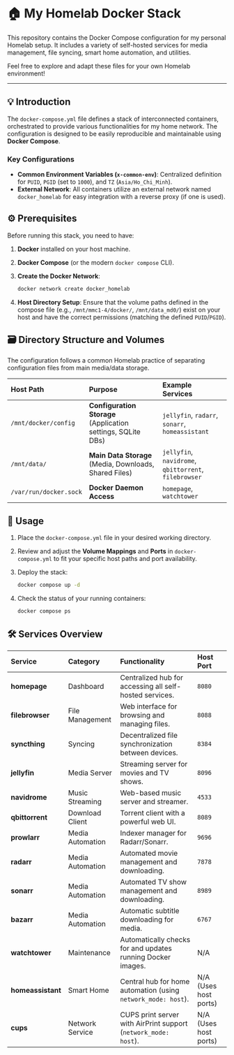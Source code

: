 # 🏠 My Homelab Docker Stack

This repository contains the Docker Compose configuration for my personal Homelab setup. It includes a variety of self-hosted services for media management, file syncing, smart home automation, and utilities.

Feel free to explore and adapt these files for your own Homelab environment!

---

## 💡 Introduction

The `docker-compose.yml` file defines a stack of interconnected containers, orchestrated to provide various functionalities for my home network. The configuration is designed to be easily reproducible and maintainable using **Docker Compose**.

### Key Configurations
* **Common Environment Variables (`x-common-env`)**: Centralized definition for `PUID`, `PGID` (set to `1000`), and `TZ` (`Asia/Ho_Chi_Minh`).
* **External Network**: All containers utilize an external network named `docker_homelab` for easy integration with a reverse proxy (if one is used).

## ⚙️ Prerequisites

Before running this stack, you need to have:
1.  **Docker** installed on your host machine.
2.  **Docker Compose** (or the modern `docker compose` CLI).
3.  **Create the Docker Network**:

    ```bash
    docker network create docker_homelab
    ```

4.  **Host Directory Setup**: Ensure that the volume paths defined in the compose file (e.g., `/mnt/mmc1-4/docker/`, `/mnt/data_md0/`) exist on your host and have the correct permissions (matching the defined `PUID`/`PGID`).

## 🗃️ Directory Structure and Volumes

The configuration follows a common Homelab practice of separating configuration files from main media/data storage.

| Host Path | Purpose | Example Services |
| :--- | :--- | :--- |
| `/mnt/docker/config` | **Configuration Storage** (Application settings, SQLite DBs) | `jellyfin`, `radarr`, `sonarr`, `homeassistant` |
| `/mnt/data/` | **Main Data Storage** (Media, Downloads, Shared Files) | `jellyfin`, `navidrome`, `qbittorrent`, `filebrowser` |
| `/var/run/docker.sock` | **Docker Daemon Access** | `homepage`, `watchtower` |

## 🚀 Usage

1.  Place the `docker-compose.yml` file in your desired working directory.
2.  Review and adjust the **Volume Mappings** and **Ports** in `docker-compose.yml` to fit your specific host paths and port availability.
3.  Deploy the stack:

    ```bash
    docker compose up -d
    ```

4.  Check the status of your running containers:

    ```bash
    docker compose ps
    ```

## 🛠️ Services Overview

| Service | Category | Functionality | Host Port |
| :--- | :--- | :--- | :--- |
| **homepage** | Dashboard | Centralized hub for accessing all self-hosted services. | `8080` |
| **filebrowser** | File Management | Web interface for browsing and managing files. | `8088` |
| **syncthing** | Syncing | Decentralized file synchronization between devices. | `8384` |
| **jellyfin** | Media Server | Streaming server for movies and TV shows. | `8096` |
| **navidrome** | Music Streaming | Web-based music server and streamer. | `4533` |
| **qbittorrent** | Download Client | Torrent client with a powerful web UI. | `8089` |
| **prowlarr** | Media Automation | Indexer manager for Radarr/Sonarr. | `9696` |
| **radarr** | Media Automation | Automated movie management and downloading. | `7878` |
| **sonarr** | Media Automation | Automated TV show management and downloading. | `8989` |
| **bazarr** | Media Automation | Automatic subtitle downloading for media. | `6767` |
| **watchtower** | Maintenance | Automatically checks for and updates running Docker images. | N/A |
| **homeassistant**| Smart Home | Central hub for home automation (using `network_mode: host`). | N/A (Uses host ports) |
| **cups** | Network Service | CUPS print server with AirPrint support (`network_mode: host`). | N/A (Uses host ports) |
